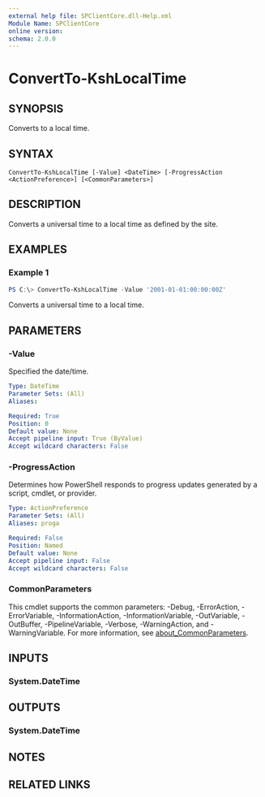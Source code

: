 ```yaml
---
external help file: SPClientCore.dll-Help.xml
Module Name: SPClientCore
online version:
schema: 2.0.0
---
```


# ConvertTo-KshLocalTime

## SYNOPSIS
Converts to a local time.

## SYNTAX

```
ConvertTo-KshLocalTime [-Value] <DateTime> [-ProgressAction <ActionPreference>] [<CommonParameters>]
```

## DESCRIPTION
Converts a universal time to a local time as defined by the site.

## EXAMPLES

### Example 1
```powershell
PS C:\> ConvertTo-KshLocalTime -Value '2001-01-01:00:00:00Z'
```

Converts a universal time to a local time.

## PARAMETERS

### -Value
Specified the date/time.

```yaml
Type: DateTime
Parameter Sets: (All)
Aliases:

Required: True
Position: 0
Default value: None
Accept pipeline input: True (ByValue)
Accept wildcard characters: False
```

### -ProgressAction
Determines how PowerShell responds to progress updates generated by a script, cmdlet, or provider.

```yaml
Type: ActionPreference
Parameter Sets: (All)
Aliases: proga

Required: False
Position: Named
Default value: None
Accept pipeline input: False
Accept wildcard characters: False
```

### CommonParameters
This cmdlet supports the common parameters: -Debug, -ErrorAction, -ErrorVariable, -InformationAction, -InformationVariable, -OutVariable, -OutBuffer, -PipelineVariable, -Verbose, -WarningAction, and -WarningVariable. For more information, see [about_CommonParameters](http://go.microsoft.com/fwlink/?LinkID=113216).

## INPUTS

### System.DateTime

## OUTPUTS

### System.DateTime

## NOTES

## RELATED LINKS


